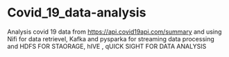 # Covid_19_data-analysis
Analysis covid 19 data from https://api.covid19api.com/summary and using Nifi for data retrievel, Kafka and pysparka for streaming data processing and HDFS FOR STAORAGE, hIVE , qUICK SIGHT FOR DATA ANALYSIS
